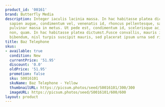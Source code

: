 ```yaml
---
product_id: '00161'
brand: Butterfly Media
description: Integer iaculis lacinia massa. In hac habitasse platea dictumst. Nullam
  sapien augue, condimentum vel, venenatis id, rhoncus pellentesque, sapien. Suspendisse
  pulvinar massa in metus. Ut pede est, condimentum id, scelerisque ac, malesuada
  non, quam. In hac habitasse platea dictumst.Fusce convallis, mauris imperdiet gravida
  bibendum, nisl turpis suscipit mauris, sed placerat ipsum urna sed risus.
title: Baz Telephone
skus:
- available: true
  condition: New
  currentPrice: '51.95'
  discount: '0.0'
  oldPrice: '51.95'
  promotion: false
  sku: S0016101
  skuName: Baz Telephone - Yellow
  thumbnailURL: https://picsum.photos/seed/S0016101/300/300
  imageURL: https://picsum.photos/seed/S0016101/600/600
layout: product
---
```

